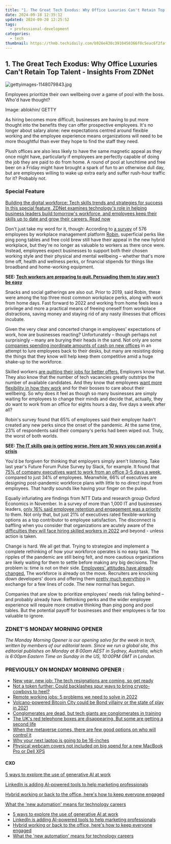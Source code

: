 ```yaml
---
title: "1. The Great Tech Exodus: Why Office Luxuries Can't Retain Top Talent - Insights From ZDNet"
date: 2024-09-18 12:35:12
updated: 2024-09-20 12:25:52
tags:
  - professional-development
categories:
  - tech
thumbnail: https://thmb.techidaily.com/b926e430c3910450366f0c5eac6f2faf425580bfe11541a9628c11209d7640f5.jpg
---
```


## 1. The Great Tech Exodus: Why Office Luxuries Can't Retain Top Talent - Insights From ZDNet

![gettyimages-1148079843.jpg](https://www.zdnet.com/a/img/resize/3618c0db7784b9d62e5275310bc0a848094a522a/2022/02/04/155eb3ee-4644-4335-abc5-2cb13aaa6b38/gettyimages-1148079843.jpg?auto=webp&width=1280)

Employees prioritize their own wellbeing over a game of pool with the boss. Who'd have thought?

Image: ablokhin/ GETTY

As hiring becomes more difficult, businesses are having to put more thought into the benefits they can offer prospective employees. It's no longer about salary alone: new expectations centred around flexible working and the employee experience means organizations will need to be more thoughtful than ever they hope to find the staff they need.

Plush offices are also less likely to have the same magnetic appeal as they once might have, particularly if employees are perfectly capable of doing the job they are paid to do from home. A round of pool at lunchtime and free beer on a Friday might have brought a spark of fun to an otherwise dull day, but are employees willing to wake up extra early and suffer rush-hour traffic for it? Probably not.

### Special Feature

[Building the digital workforce: Tech skills trends and strategies for success In this special feature, ZDNet examines technology's role in helping business leaders build tomorrow's workforce, and employees keep their skills up to date and grow their careers.  Read now](https://www.zdnet.com/topic/building-the-digital-workforce-tech-skills-trends-and-strategies-for-success/)

Don't just take my word for it, though: According to [a survey](https://robinpowered.com/library/how-employee-perks-have-evolved-to-meet-hybrid-needs) of 576 employees by workplace management platform [Robin,](http://www.robinpowered.com) superficial perks like ping pong tables and free cold brew still have their appeal in the new hybrid workplace, but they're no longer as valuable to workers as there once were. Instead, employees expect businesses to support both their chosen working style and their physical and mental wellbeing – whether that's more time off, health and wellness perks, or financial stipends for things like broadband and home-working equipment.

**SEE: [Tech workers are preparing to quit. Persuading them to stay won't be easy](https://www.zdnet.com/article/tech-workers-are-preparing-to-quit-persuading-them-stay-wont-be-easy/)**

Snacks and social gatherings are also out. Prior to 2019, said Robin, these were among the top three most common workplace perks, along with work from home days. Fast forward to 2022 and working from home feels less a privilege and more a practical means of freeing oneself from workplace distractions, saving money and staying rid of any nasty illnesses that offices incubate. 

Given the very clear and concerted change in employees' expectations of work, how are businesses reacting? Unfortunately – though perhaps not surprisingly – many are burying their heads in the sand. Not only are some [companies spending inordinate amounts of cash on new offices](https://www.zdnet.com/article/google-is-spending-1bn-on-its-offices-didnt-they-get-the-remote-work-memo/) in an attempt to lure employees back to their desks, but many are resisting doing the things that they know will help keep them competitive amid a huge shake-up to the workforce. 

Skilled workers [are quitting their jobs for better offers.](https://www.zdnet.com/article/tech-workers-warned-they-were-going-to-quit-now-the-problem-is-spiralling-out-of-control/) Employers know that. They also know that the number of tech vacancies greatly outstrips the number of available candidates. And they know that employees [want more flexibility in how they work](https://www.zdnet.com/article/software-developers-say-theyre-happier-working-from-home-but-its-still-far-from-perfect/) and for their bosses to care about their wellbeing. So why does it feel as though so many businesses are simply waiting for employees to change their minds and decide that, actually, they do want to work from an office for eights hours a day, five days a week after all?

Robin's survey found that 65% of employees said their employer hadn't created any new perks since the onset of the pandemic. At the same time, 23% of respondents said their company's perks had been wiped out. Truly, the worst of both worlds.

**SEE: [The IT skills gap is getting worse. Here are 10 ways you can avoid a crisis](https://www.zdnet.com/article/the-it-skills-gap-is-getting-worse-here-are-10-ways-you-can-avoid-a-crisis)**

You'd be forgiven for thinking that employers simply aren't listening. Take last year's Future Forum Pulse Survey by Slack, for example. It found that [75% of company executives want to work from an office 3-5 days a week,](https://www.zdnet.com/article/remote-working-jobs-disaster-looms-as-managers-refuse-to-listen/) compared to just 34% of employees. Meanwhile, 66% of executives are designing post-pandemic workforce plans with little to no direct input from employees. That hardly sounds like having your finger on the pulse.

Equally infuriating are findings from NTT Data and research group Oxford Economics in November. In a survey of more than 1,000 IT and businesses leaders, [only 16% said employee retention and engagement was a priority](https://www.zdnet.com/article/managers-arent-worried-about-keeping-their-it-workers-happy-thats-bad-for-everyone/) to them. Not only that, but just 21% of executives rated flexible-working options as a top contributor to employee satisfaction. The disconnect is baffling when you consider that organizations are acutely aware of the [difficulties they will face hiring skilled workers in 2022](https://www.zdnet.com/article/finding-developers-is-going-to-be-your-biggest-hiring-headache-this-year/) and beyond - unless action is taken.

Change is hard. We all get that. Trying to strategize and implement a complete rethinking of how your workforce operates is no easy task. The ripples of the pandemic are still being felt, and more cautious organizations are likely waiting for them to settle before making any big decisions. The problem is: time is not on their side. [Employees' attitudes have already changed.](https://www.zdnet.com/article/remote-work-developers-arent-planning-to-go-back-to-the-office/) The workforce is already on the move. Recruiters are knocking down developers' doors and offering them [pretty much everything](https://www.zdnet.com/article/tech-salaries-just-hit-record-highs-but-nearly-half-of-workers-still-feel-underpaid/) in exchange for a few lines of code. The new normal has begun. 

Companies that are slow to prioritize employees' needs risk falling behind – and probably already have. Rethinking perks and the wider employee experience will require more creative thinking than ping pong and pool tables. But the potential payoff for businesses and their employees is far too valuable to ignore.

### ZDNET'S MONDAY MORNING OPENER 

_The Monday Morning Opener is our opening salvo for the week in tech, written by members of our editorial team. Since we run a global site, this editorial publishes on Monday at 8:00am AEST in Sydney, Australia, which is 6:00pm Eastern Time on Sunday in the US, 10:00PM GMT in London._

### PREVIOUSLY ON MONDAY MORNING OPENER : 

* [New year, new job: The tech resignations are coming, so get ready](https://www.zdnet.com/article/new-year-new-job-the-tech-resignations-are-coming-so-get-ready/)
* [Not a token further: Could backlashes spur ways to bring crypto-cowboys to heel?](https://www.zdnet.com/article/not-a-token-further-could-backlashes-spur-ways-to-bring-crypto-cowboys-to-heel/)
* [Remote working jobs: 5 problems we need to solve in 2022](https://www.zdnet.com/article/remote-working-jobs-5-problems-we-need-to-solve-in-2022/)
* [Volcano-powered Bitcoin City could be Bond villainy or the state of play in 2021](https://www.zdnet.com/article/volcano-powered-bitcoin-city-could-be-bond-villainy-or-the-state-of-play-in-2021/)
* [Conglomerates are dead, but tech giants are conglomerates in training](https://www.zdnet.com/article/conglomerates-are-dead-but-tech-giants-are-conglomerates-in-training/)
* [The UK's red telephone boxes are disappearing. But some are getting a second life](https://www.zdnet.com/article/the-street-finds-its-own-uses-for-things-even-the-uks-classic-red-telephone-boxes/)
* [When the metaverse comes, there are few good options on who will control it](https://www.zdnet.com/article/when-the-metaverse-comes-there-are-few-good-options-on-who-will-control-it/)
* [Why your next laptop is going to be 16-inches](https://www.zdnet.com/article/why-your-next-laptop-is-going-to-be-16-inches/)
* [Physical webcam covers not included on big spend for a new MacBook Pro or Dell XPS](https://www.zdnet.com/article/physical-webcam-covers-not-included-on-big-spend-for-a-new-macbook-pro-or-dell-xps/)

#### CXO

[5 ways to explore the use of generative AI at work](https://www.zdnet.com/article/6-ways-business-leaders-are-exploring-generative-ai-at-work/ "5 ways to explore the use of generative AI at work")

[LinkedIn is adding AI-powered tools to help marketing professionals](https://www.zdnet.com/article/linkedin-is-adding-ai-powered-tools-to-help-marketing-professionals/ "LinkedIn is adding AI-powered tools to help marketing professionals")

[Hybrid working or back to the office, here's how to keep everyone engaged](https://www.zdnet.com/article/hybrid-working-or-back-to-the-office-heres-how-to-keep-everyone-engaged/ "Hybrid working or back to the office, here's how to keep everyone engaged")

[What the 'new automation' means for technology careers](https://www.zdnet.com/article/what-the-new-automation-means-for-technology-careers/ "What the 'new automation' means for technology careers")

* [5 ways to explore the use of generative AI at work](https://www.zdnet.com/article/6-ways-business-leaders-are-exploring-generative-ai-at-work/ "5 ways to explore the use of generative AI at work")
* [LinkedIn is adding AI-powered tools to help marketing professionals](https://www.zdnet.com/article/linkedin-is-adding-ai-powered-tools-to-help-marketing-professionals/ "LinkedIn is adding AI-powered tools to help marketing professionals")
* [Hybrid working or back to the office, here's how to keep everyone engaged](https://www.zdnet.com/article/hybrid-working-or-back-to-the-office-heres-how-to-keep-everyone-engaged/ "Hybrid working or back to the office, here's how to keep everyone engaged")
* [What the 'new automation' means for technology careers](https://www.zdnet.com/article/what-the-new-automation-means-for-technology-careers/ "What the 'new automation' means for technology careers")

<ins class="adsbygoogle"
     style="display:block"
     data-ad-format="autorelaxed"
     data-ad-client="ca-pub-7571918770474297"
     data-ad-slot="1223367746"></ins>



<ins class="adsbygoogle"
     style="display:block"
     data-ad-client="ca-pub-7571918770474297"
     data-ad-slot="8358498916"
     data-ad-format="auto"
     data-full-width-responsive="true"></ins>
